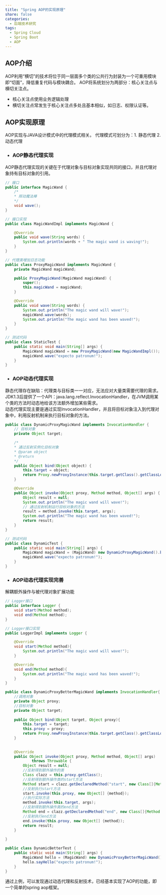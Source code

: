 ```yaml
---
title: "Spring AOP的实现原理"
share: false
categories:
  - 后端技术研究
tags:
  - Spring Cloud
  - Spring Boot
  - AOP
---
```


## AOP介绍
AOP利用“横切”的技术将位于同一层面多个类的公共行为封装为一个可重用模块即“切面”，降低重复代码与模块耦合。
AOP将系统划分为两部分：核心关注点与横切关注点。
* 核心关注点使用业务逻辑处理
* 横切关注点常发生于核心关注点多处且基本相似，如日志、权限认证等。
## AOP实现原理
AOP实现与JAVA设计模式中的代理模式相关。
代理模式可划分为：1. 静态代理 2. 动态代理
- ### AOP静态代理实现  
AOP静态代理实现的关键在于代理对象与目标对象实现共同的接口，并且代理对象持有目标对象的引用。

```java
// 接口
public interface MagicWand {
    /*
    * 挥动魔法棒
    */
    void wave();
}
```

```java
// 接口实现
public class MagicWandImpl implements MagicWand {

    @Override
    public void wave(String words) {
        System.out.println(words + " The magic wand is waving!");
    }
}
```

```java
// 代理类增加日志功能
public class ProxyMagicWand implements MagicWand {
    private MagicWand magicWand;

    public ProxyMagicWand(MagicWand magicWand) {
        super();
        this.magicWand = magicWand;
    }

    @Override
    public void wave(String words) {
        System.out.println("The magic wand will wave!");
        magicWand.wave(words);
        System.out.println("The magic wand has been waved!");
    }
}
```

```java
// 测试代码
public class StaticTest {
    public static void main(String[] args) {
        MagicWand magicWand = new ProxyMagicWand(new MagicWandImpl());
        magicWand.wave("expecto patronum!");
    }
}
```

- ### AOP动态代理实现
静态代理存在缺陷：代理类与目标类一一对应，无法应对大量类需要代理的需求。  
JDK1.3后提供了一个API：java.lang.reflect.InvocationHandler，在JVM调用某个类的方法时动态地给该方法额外增加某些需求。  
动态代理实现主要是通过实现InvocationHandler，并且将目标对象注入到代理对象中，利用反射机制来执行目标对象的方法。

```java
public class DynamicProxyMagicWand implements InvocationHandler {
    // 目标对象
    private Object target;

    /*
    * 通过反射实例化目标对象
    * @param object
    * @return  
    */
    public Object bind(Object object) {
        this.target = object;
        return Proxy.newProxyInstance(this.target.getClass().getClassLoader(), this.target.getClass().getInterfaces(), this);
    }

    @Override
    public Object invoke(Object proxy, Method method, Object[] args) {
        Object result = null;
        System.out.println("The magic wand will wave!");
        // 通过反射机制运行目标对象的方法
        result = method.invoke(this.target, args);
        System.out.println("The magic wand has been waved!");
        return result;
    }
}
```

```java
// 测试代码
public class DynamicTest {
    public static void main(String[] args) {
        MagicWand magicWand = (MagicWand) new DynamicProxyMagicWand().bind(new MagicWandImpl());
        magicWand.wave("expecto patronum!");
    }
}
```

- ### AOP动态代理实现完善
解耦额外操作与被代理对象扩展功能

``` java
// Logger接口
public interface Logger {
    void start(Method method);
    void end(Method method);
}
```

```java
// Logger接口实现
public LoggerImpl implements Logger {

    @Override
    void start(Method method){
        System.out.println("The magic wand will wave!");
    }

    @Override
    void end(Method method){
        System.out.println("The magic wand has been waved!");
    }
}
```

```java
public class DynamicProxyBetterMagicWand implements InvocationHandler{
    //调用对象
    private Object proxy;
    //目标对象
    private Object target;
    
    public Object bind(Object target, Object proxy){
        this.target = target;
        this.proxy = proxy;
        return Proxy.newProxyInstance(this.target.getClass().getClassLoader(), this.target.getClass().getInterfaces(), this);
    }
    
    
    @Override
    public Object invoke(Object proxy, Method method, Object[] args)
            throws Throwable {
        Object result = null;
        //反射得到额外操作的类
        Class clazz = this.proxy.getClass();
        //反射得到额外操作类的start方法
        Method start = clazz.getDeclaredMethod("start", new Class[]{Method.class});
        //反射执行start方法
        start.invoke(this.proxy, new Object[] {method});
        //执行实际方法
        method.invoke(this.target, args);
        //反射得到额外操作类的end方法
        Method end = clazz.getDeclaredMethod("end", new Class[]{Method.class});
        //反射执行end方法
        end.invoke(this.proxy, new Object[] {method});
        return result;
    }
    
}
```

```java
public class DynamicBetterTest {
    public static void main(String[] args) {
        MagicWand hello = (MagicWand) new DynamicProxyBetterMagicWand().bind(new MagicWandImpl(),new LoggerImpl());
        hello.sayHello("expecto patronum!");
    }
}
```

通过上例，可以发现通过动态代理和反射技术，已经基本实现了AOP的功能，即一个简单的spring aop框架。
